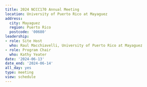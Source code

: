 ```yaml
---
title: 2024 NCCC170 Annual Meeting
location: University of Puerto Rico at Mayaguez
address:
  city: Mayaguez
  region: Puerto Rico
  postcode: '00680'
leadership:
- role: Site Host
  who: Raul Macchiavelli, University of Puerto Rico at Mayaguez
- role: Program Chair
  who: Kathy Yeater
date: '2024-06-13'
date_end: '2024-06-14'
all_day: yes
type: meeting
view: schedule
---
```

